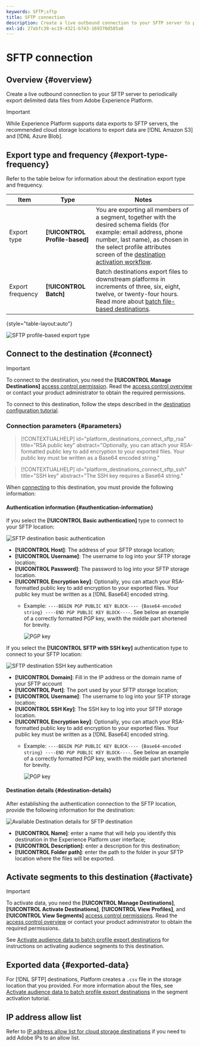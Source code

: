 ```yaml
---
keywords: SFTP;sftp
title: SFTP connection
description: Create a live outbound connection to your SFTP server to periodically export delimited data files from Adobe Experience Platform.
exl-id: 27abfc38-ec19-4321-b743-169370d585a0
---
```

# SFTP connection

## Overview {#overview}

Create a live outbound connection to your SFTP server to periodically export delimited data files from Adobe Experience Platform.

>[!IMPORTANT]
>
> While Experience Platform supports data exports to SFTP servers, the recommended cloud storage locations to export data are [!DNL Amazon S3] and [!DNL Azure Blob].

## Export type and frequency {#export-type-frequency}

Refer to the table below for information about the destination export type and frequency.

| Item | Type | Notes |
---------|----------|---------|
| Export type | **[!UICONTROL Profile-based]** | You are exporting all members of a segment, together with the desired schema fields (for example: email address, phone number, last name), as chosen in the select profile attributes screen of the [destination activation workflow](../../ui/activate-batch-profile-destinations.md#select-attributes).|
| Export frequency | **[!UICONTROL Batch]** | Batch destinations export files to downstream platforms in increments of three, six, eight, twelve, or twenty-four hours. Read more about [batch file-based destinations](/help/destinations/destination-types.md#file-based).|

{style="table-layout:auto"}

![SFTP profile-based export type](../../assets/catalog/cloud-storage/sftp/catalog.png)

## Connect to the destination {#connect}

>[!IMPORTANT]
> 
>To connect to the destination, you need the **[!UICONTROL Manage Destinations]** [access control permission](/help/access-control/home.md#permissions). Read the [access control overview](/https://experienceleague.adobe.com/docs/experience-platform/access-control/ui/overview.html?lang=en) or contact your product administrator to obtain the required permissions.

To connect to this destination, follow the steps described in the [destination configuration tutorial](../../ui/connect-destination.md).

### Connection parameters {#parameters}

>[!CONTEXTUALHELP]
>id="platform_destinations_connect_sftp_rsa"
>title="RSA public key"
>abstract="Optionally, you can attach your RSA-formatted public key to add encryption to your exported files. Your public key must be written as a Base64 encoded string."

>[!CONTEXTUALHELP]
>id="platform_destinations_connect_sftp_ssh"
>title="SSH key"
>abstract="The SSH key requires a Base64 string."

When [connecting](../../ui/connect-destination.md) to this destination, you must provide the following information:

#### Authentication information {#authentication-information}

If you select the **[!UICONTROL Basic authentication]** type to connect to your SFTP location:

![SFTP destination basic authentication](../..//assets/catalog/cloud-storage/sftp/stfp-basic-authentication.png)

* **[!UICONTROL Host]**: The address of your SFTP storage location;
* **[!UICONTROL Username]**: The username to log into your SFTP storage location;
* **[!UICONTROL Password]**: The password to log into your SFTP storage location.
* **[!UICONTROL Encryption key]**: Optionally, you can attach your RSA-formatted public key to add encryption to your exported files. Your public key must be written as a [!DNL Base64] encoded string.
  * Example: `----BEGIN PGP PUBLIC KEY BLOCK---- {Base64-encoded string} ----END PGP PUBLIC KEY BLOCK----`. See below an example of a correctly formatted PGP key, wwith the middle part shortened for brevity.

    ![PGP key](../..//assets/catalog/cloud-storage/sftp/pgp-key.png)


If you select the **[!UICONTROL SFTP with SSH key]** authentication type to connect to your SFTP location:

![SFTP destination SSH key authentication](../../assets/catalog/cloud-storage/sftp/sftp-ssh-key-authentication.png)

* **[!UICONTROL Domain]**: Fill in the IP address or the domain name of your SFTP account
* **[!UICONTROL Port]**: The port used by your SFTP storage location;
* **[!UICONTROL Username]**: The username to log into your SFTP storage location;
* **[!UICONTROL SSH Key]**: The SSH key to log into your SFTP storage location.
* **[!UICONTROL Encryption key]**: Optionally, you can attach your RSA-formatted public key to add encryption to your exported files. Your public key must be written as a [!DNL Base64] encoded string.
  * Example: `----BEGIN PGP PUBLIC KEY BLOCK---- {Base64-encoded string} ----END PGP PUBLIC KEY BLOCK----`. See below an example of a correctly formatted PGP key, wwith the middle part shortened for brevity.

    ![PGP key](../..//assets/catalog/cloud-storage/sftp/pgp-key.png)
    
#### Destination details {#destination-details}

After establishing the authentication connection to the SFTP location, provide the following information for the destination:

![Available Destination details for SFTP destination](../../assets/catalog/cloud-storage/sftp/sftp-destination-details.png)

* **[!UICONTROL Name]**: enter a name that will help you identify this destination in the Experience Platform user interface;
* **[!UICONTROL Description]**: enter a description for this destination;
* **[!UICONTROL Folder path]**: enter the path to the folder in your SFTP location where the files will be exported.

## Activate segments to this destination {#activate}

>[!IMPORTANT]
> 
>To activate data, you need the **[!UICONTROL Manage Destinations]**, **[!UICONTROL Activate Destinations]**, **[!UICONTROL View Profiles]**, and **[!UICONTROL View Segments]** [access control permissions](/help/access-control/home.md#permissions). Read the [access control overview](/https://experienceleague.adobe.com/docs/experience-platform/access-control/ui/overview.html?lang=en) or contact your product administrator to obtain the required permissions.

See [Activate audience data to batch profile export destinations](../../ui/activate-batch-profile-destinations.md) for instructions on activating audience segments to this destination.

## Exported data {#exported-data}

For [!DNL SFTP] destinations, Platform creates a `.csv` file in the storage location that you provided. For more information about the files, see [Activate audience data to batch profile export destinations](../../ui/activate-batch-profile-destinations.md) in the segment activation tutorial.

## IP address allow list

Refer to [IP address allow list for cloud storage destinations](ip-address-allow-list.md) if you need to add Adobe IPs to an allow list.
